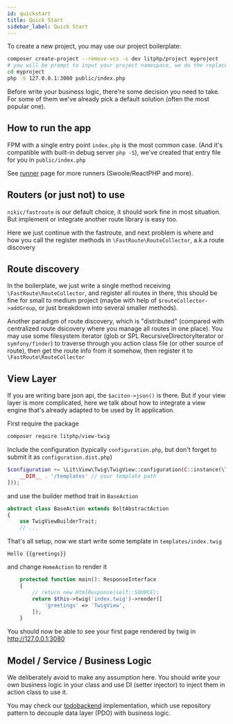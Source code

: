 ```yaml
---
id: quickstart
title: Quick Start
sidebar_label: Quick Start
---
```


To create a new project, you may use our project boilerplate:

```bash
composer create-project --remove-vcs -s dev litphp/project myproject
# you will be prompt to input your project namespace, we do the replace work for you
cd myproject
php -S 127.0.0.1:3080 public/index.php

```

Before write your business logic, there're some decision you need to take. For some of them we've already pick a default solution (often the most popular one).

## How to run the app

FPM with a single entry point `index.php` is the most common case. (And it's compatible with built-in debug server `php -S`), we've created that entry file for you in `public/index.php`

See [runner](runner) page for more runners (Swoole/ReactPHP and more).

## Routers (or just not) to use

`nikic/fastroute` is our default choice, it should work fine in most situation. But implement or integrate another route library is easy too.

Here we just continue with the fastroute, and next problem is where and how you call the register methods in `\FastRoute\RouteCollector`, a.k.a route discovery

## Route discovery

In the boilerplate, we just write a single method receiving `\FastRoute\RouteCollector`, and register all routes in there, this should be fine for small to medium project (maybe with help of `$routeCollector->addGroup`, or just breakdown into several smaller methods).

Another paradigm of route discovery, which is "distributed" (compared with centralized route dsicovery where you manage all routes in one place). You may use some filesystem iterator (glob or SPL RecursiveDirectoryIterator or `symfony/finder`) to traverse through you action class file (or other source of route), then get the route info from it somehow, then register it to `\FastRoute\RouteCollector`

## View Layer

If you are writing bare json api, the `$aciton->json()`  is there. But if your view layer is more complicated, here we talk about how to integrate a view engine that's already adapted to be used by lit application.

First require the package

```bash
composer require litphp/view-twig
```

Include the configuration (typically `configuration.php`, but don't forget to submit it as `configuration.dist.php`)

```php
$configuration += \Lit\View\Twig\TwigView::configuration(C::instance(\Twig\Loader\FilesystemLoader::class, [
    __DIR__ . '/templates' // your template path
]));
```

and use the builder method trait in `BaseAction`

```php
abstract class BaseAction extends BoltAbstractAction
{
    use TwigViewBuilderTrait;
    // ...
```

That's all setup, now we start write some template in `templates/index.twig`

```twig
Hello {{greetings}}
```

and change `HomeAction` to render it

```php
    protected function main(): ResponseInterface
    {
        // return new HtmlResponse(self::SOURCE);
        return $this->twig('index.twig')->render([
            'greetings' => 'TwigView',
        ]);
    }

```

You should now be able to see your first page rendered by twig in http://127.0.0.1:3080

## Model / Service / Business Logic

We deliberately avoid to make any assumption here. You should write your own business logic in your class  and use DI (setter injector) to inject them in action class to use it.

You may check our [todobackend](https://github.com/litphp/todobackend) implementation, which use repository pattern to decouple data layer (PDO) with business logic.

